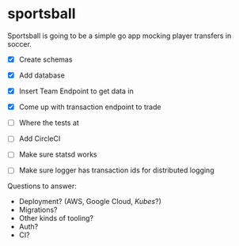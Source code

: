 # sportsball

Sportsball is going to be a simple go app mocking player transfers in soccer.


- [X] Create schemas
- [X] Add database
- [X] Insert Team Endpoint to get data in
- [X] Come up with transaction endpoint to trade
- [ ] Where the tests at
- [ ] Add CircleCI
- [ ] Make sure statsd works
- [ ] Make sure logger has transaction ids for distributed logging


Questions to answer:
- Deployment? (AWS, Google Cloud, *Kubes*?)
- Migrations?
- Other kinds of tooling?
- Auth?
- CI?
